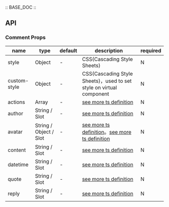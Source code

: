 :: BASE_DOC ::

## API

### Comment Props

name | type | default | description | required
-- | -- | -- | -- | --
style | Object | - | CSS(Cascading Style Sheets) | N
custom-style | Object | - | CSS(Cascading Style Sheets)，used to set style on virtual component | N
actions | Array | - | [see more ts definition](https://github.com/Tencent/tdesign-miniprogram/blob/develop/src/common/common.ts) | N
author | String / Slot | - | [see more ts definition](https://github.com/Tencent/tdesign-miniprogram/blob/develop/src/common/common.ts) | N
avatar | String / Object / Slot | - | [see more ts definition](https://github.com/Tencent/tdesign-miniprogram/blob/develop/src/common/common.ts)。[see more ts definition](https://github.com/Tencent/tdesign-miniprogram/tree/develop/src/comment/type.ts) | N
content | String / Slot | - | [see more ts definition](https://github.com/Tencent/tdesign-miniprogram/blob/develop/src/common/common.ts) | N
datetime | String / Slot | - | [see more ts definition](https://github.com/Tencent/tdesign-miniprogram/blob/develop/src/common/common.ts) | N
quote | String / Slot | - | [see more ts definition](https://github.com/Tencent/tdesign-miniprogram/blob/develop/src/common/common.ts) | N
reply | String / Slot | - | [see more ts definition](https://github.com/Tencent/tdesign-miniprogram/blob/develop/src/common/common.ts) | N
